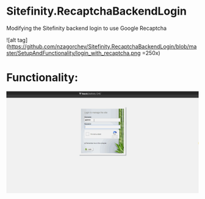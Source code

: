 # Sitefinity.RecaptchaBackendLogin
Modifying the Sitefinity backend login to use Google Recaptcha

![alt tag](https://github.com/nzagorchev/Sitefinity.RecaptchaBackendLogin/blob/master/SetupAndFunctionality/login_with_recaptcha.png =250x)

# Functionality:
![alt tag](https://github.com/nzagorchev/Sitefinity.RecaptchaBackendLogin/blob/master/SetupAndFunctionality/recaptcha_login_gif.gif)
